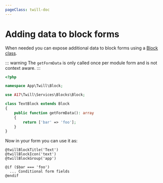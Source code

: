```yaml
---
pageClass: twill-doc
---
```


# Adding data to block forms

When needed you can expose additional data to block forms using a [Block class](/block-editor/block-classes.md).

::: warning
The `getFormData` is only called once per module form and is not context aware.
:::

```php
<?php

namespace App\Twill\Block;

use A17\Twill\Services\Blocks\Block;

class TextBlock extends Block
{
    public function getFormData(): array
    {
        return ['bar' => 'foo'];
    }
}
```

Now in your form you can use it as:

```blade
@twillBlockTitle('Text')
@twillBlockIcon('text')
@twillBlockGroup('app')

@if ($bar === 'foo')
  ... Conditional form fields
@endif
```
